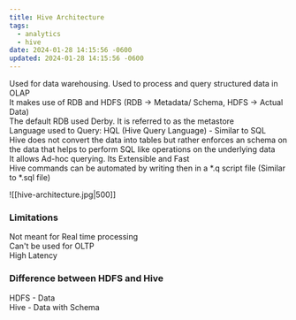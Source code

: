 ```yaml
---
title: Hive Architecture
tags:
  - analytics
  - hive
date: 2024-01-28 14:15:56 -0600
updated: 2024-01-28 14:15:56 -0600
---
```


Used for data warehousing. Used to process and query structured data in OLAP  
It makes use of RDB and HDFS (RDB -> Metadata/ Schema, HDFS -> Actual Data)  
The default RDB used Derby. It is referred to as the metastore  
Language used to Query: HQL (Hive Query Language) - Similar to SQL  
Hive does not convert the data into tables but rather enforces an schema on the data that helps to perform SQL like operations on the underlying data  
It allows Ad-hoc querying. Its Extensible and Fast  
Hive commands can be automated by writing then in a \*.q script file (Similar to \*.sql file)

![[hive-architecture.jpg|500]]

### Limitations

Not meant for Real time processing  
Can't be used for OLTP  
High Latency

### Difference between HDFS and Hive

HDFS - Data  
Hive - Data with Schema
